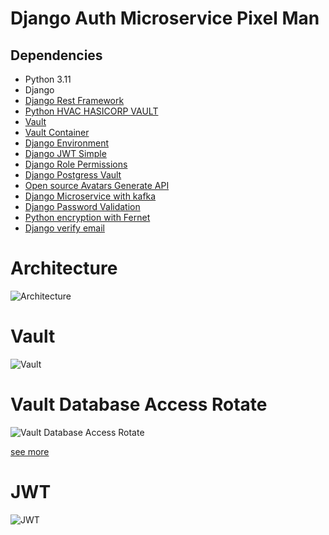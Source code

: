 # Django Auth Microservice Pixel Man

## Dependencies

- Python 3.11
- Django
- [Django Rest Framework](https://www.django-rest-framework.org/)
- [Python HVAC HASICORP VAULT](https://hvac.readthedocs.io/en/stable/overview.html)
- [Vault](https://www.vaultproject.io/)
- [Vault Container](https://hub.docker.com/_/vault/)
- [Django Environment](https://django-environ.readthedocs.io/en/latest/)
- [Django JWT Simple](https://django-rest-framework-simplejwt.readthedocs.io/en/latest/index.html)
- [Django Role Permissions](https://django-role-permissions.readthedocs.io/en/stable/index.html)
- [Django Postgress Vault](https://github.com/jciskey/django_postgres_vault)
- [Open source Avatars Generate API](https://avatars.oxro.io/)
- [Django Microservice with kafka](https://medium.com/@mansha99/microservices-using-django-and-kafka-3776e8592ef3)
- [Django Password Validation](https://github.com/fizista/django-password-validators)
- [Python encryption with Fernet](https://cryptography.io/en/latest/)
- [Django verify email](https://www.rockandnull.com/django-email-verification/)

# Architecture

![Architecture](https://cdn.discordapp.com/attachments/848122649593905184/1191136827072069713/Auth_Ser_1.png?ex=65a4579d&is=6591e29d&hm=2b88731bfbe86e8196488fe13c9bb15f690ec4c002d93a4510db4830203712d1&)

# Vault

![Vault](https://developer.hashicorp.com/_next/image?url=https%3A%2F%2Fcontent.hashicorp.com%2Fapi%2Fassets%3Fproduct%3Dtutorials%26version%3Dmain%26asset%3Dpublic%252Fimg%252Fvault%252Fvault-triangle.png%26width%3D1641%26height%3D973&w=1920&q=75)

# Vault Database Access Rotate

![Vault Database Access Rotate](https://developer.hashicorp.com/_next/image?url=https%3A%2F%2Fcontent.hashicorp.com%2Fapi%2Fassets%3Fproduct%3Dtutorials%26version%3Dmain%26asset%3Dpublic%252Fimg%252Fvault%252Fvault-db-rotate-1.png%26width%3D906%26height%3D387&w=1080&q=75)

[see more](https://developer.hashicorp.com/vault/tutorials/db-credentials/database-creds-rotation)

# JWT

![JWT](https://miro.medium.com/v2/resize:fit:720/format:webp/1*4gZxxTlsPMNSxHD7UCbtqA.jpeg)
